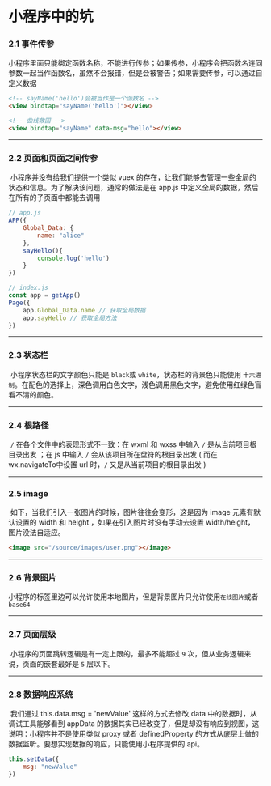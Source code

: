 # 小程序中的坑

### 2.1 事件传参

​	小程序里面只能绑定函数名称，不能进行传参；如果传参，小程序会把函数名连同参数一起当作函数名，虽然不会报错，但是会被警告；如果需要传参，可以通过自定义数据

```html
<!-- sayName('hello')会被当作是一个函数名 -->
<view bindtap="sayName('hello')"></view>
```

```html
<!-- 曲线救国 -->
<view bindtap="sayName" data-msg="hello"></view>
```

---

### 2.2 页面和页面之间传参

​	小程序并没有给我们提供一个类似 vuex 的存在，让我们能够去管理一些全局的状态和信息。为了解决该问题，通常的做法是在 app.js 中定义全局的数据，然后在所有的子页面中都能去调用

```js
// app.js
APP({
	Global_Data: {
		name: "alice"
	},
    sayHello(){
        console.log('hello')
    }
})
```

```js
// index.js
const app = getApp()
Page({
    app.Global_Data.name // 获取全局数据
    app.sayHello // 获取全局方法
})
```

---

### 2.3 状态栏

​	小程序状态栏的文字颜色只能是 `black`或 `white`，状态栏的背景色只能使用 `十六进制`。在配色的选择上，深色调用白色文字，浅色调用黑色文字，避免使用红绿色盲看不清的颜色。

---

### 2.4 根路径

​	`/` 在各个文件中的表现形式不一致：在 wxml 和 wxss 中输入 `/` 是从当前项目根目录出发 ；在 js 中输入 `/` 会从该项目所在盘符的根目录出发 ( 而在 wx.navigateTo中设置 url 时，`/` 又是从当前项目的根目录出发 )

---

### 2.5 image

​	如下，当我们引入一张图片的时候，图片往往会变形，这是因为 image 元素有默认设置的 width 和 height ，如果在引入图片时没有手动去设置 width/height， 图片没法自适应。

```html
<image src="/source/images/user.png"></image>
```

---

### 2.6 背景图片

​	 小程序的标签里边可以允许使用本地图片，但是背景图片只允许使用`在线图片`或者 `base64`

---

### 2.7 页面层级

​	小程序的页面跳转逻辑是有一定上限的，最多不能超过 `9` 次，但从业务逻辑来说，页面的嵌套最好是 `5` 层以下。

---

### 2.8 数据响应系统

​	我们通过 this.data.msg = 'newValue' 这样的方式去修改 data 中的数据时，从调试工具能够看到 appData 的数据其实已经改变了，但是却没有响应到视图，这说明：小程序并不是使用类似 proxy 或者 definedProperty 的方式从底层上做的数据监听。要想实现数据的响应，只能使用小程序提供的 api。

```js
this.setData({
    msg: "newValue"
})
```

